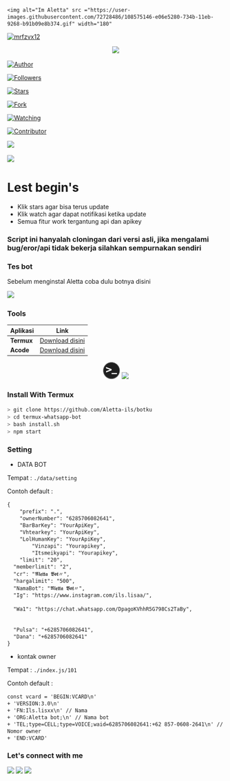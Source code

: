 
<P align="center">

    <img alt="Im Aletta" src ="https://user-images.githubusercontent.com/72728486/108575146-e06e5280-734b-11eb-9268-b91b09e8b374.gif" width="180"

</P>

<p align="center">

<a href="https://github.com/Aletta-ils"><img title="mrfzvx12" src="https://img.shields.io/badge/github-Mrfzvx12-orange.svg?style=social&logo=github"></a>

</p>

<p align="center">

<img src="https://gpvc.arturio.dev/mrfzvx12" />

<a href="https://github.com/mrfzvx12"><img title="Author" src="https://img.shields.io/badge/Termux Whatsapp Bot-V2-orange?style=for-the-badge&logo=github"></a>

<a href="https://github.com/mrfzvx12/followers"><img title="Followers" src="https://img.shields.io/github/followers/mrfzvx12?label=Followers&style=social"></a>

<a href="https://github.com/mrfzvx12/im-lexa-v2/stargazers/"><img title="Stars" src="https://img.shields.io/github/stars/mrfzvx12/termux-whatsapp-bot?&style=social"></a>

<a href="https://github.com/mrfzvx12/im-lexa-v2/network/members"><img title="Fork" src="https://img.shields.io/github/forks/mrfzvx12/termux-whatsapp-bot?style=social"></a>

<a href="https://github.com/mrfzvx12/im-lexa-v2/watchers"><img title="Watching" src="https://img.shields.io/github/watchers/mrfzvx12/termux-whatsapp-bot?label=Watching&style=social"></a>

<a href="https://github.com/mrfzvx12/im-lexa-v2/watchers"><img title="Contributor" src="https://img.shields.io/github/contributors/mrfzvx12/termux-whatsapp-bot?logo=github&style=social"></a>

</p>

<p align="center">

<a href="https://github.com/mrfzvx12/im-lexa-v2"><img src="https://img.shields.io/github/repo-size/mrfzvx12/im-lexa-v2?label=Repo%20size&style=plastic"></a>

<a href="https://github.com/mrfzvx12/im-lexa-v2"><img src="https://img.shields.io/github/search/mrfzvx12/mrfzvx12/whatsapp?label=Search&style=plastic"></a>

</p>












# Lest begin's
* Klik stars agar bisa terus update
* Klik watch agar dapat notifikasi ketika update
* Semua fitur work tergantung api dan apikey

### Script ini hanyalah cloningan dari versi asli, jika mengalami bug/eror/api tidak bekerja silahkan sempurnakan sendiri

### Tes bot
Sebelum menginstal Aletta coba dulu botnya disini
<p>
<a href="https://chat.whatsapp.com/DpagoKVhhR5G798Cs2TaBy" target="blank"><img src="https://img.shields.io/badge/Grup Whatsapp 1-30302f?style=flat&logo=whatsapp" /></a>



</p>
	



### Tools
| Aplikasi | Link |
|--------|--------|
| **Termux** | [Download disini](https://play.google.com/store/apps/details?id=com.termux) |
| **Acode** | [Download disini](https://play.google.com/store/apps/details?id=com.foxdebug.acodefree) |
<p align="center">
  <div align="center">
 <code><img height="40" src="https://raw.githubusercontent.com/github/explore/80688e429a7d4ef2fca1e82350fe8e3517d3494d/topics/terminal/terminal.png"></code>
 <code><img height="40" src="https://user-images.githubusercontent.com/72728486/108440991-c9196180-7286-11eb-910e-d95691565ec8.png"></code>

  </div>
  </p>


### Install With Termux

```bash
> git clone https://github.com/Aletta-ils/botku
> cd termux-whatsapp-bot
> bash install.sh
> npm start
```

### Setting
* DATA BOT

Tempat : ```./data/setting```

Contoh default :
```
{
	"prefix": ".",
	"ownerNumber": "6285706082641",
	"BarBarKey": "YourApiKey",
	"Vhtearkey": "YourApiKey",
	"LolHumanKey": "YourApiKey",
        "Vinzapi": "Yourapikey",
        "Itsmeikyapi": "Yourapikey",
	"limit": "20",
  "memberlimit": "2",
  "cr": "𝕬𝖑𝖊𝖙𝖙𝖆 𝕭𝖔𝖙〃",
  "hargalimit": "500",
  "NamaBot": "𝕬𝖑𝖊𝖙𝖙𝖆 𝕭𝖔𝖙〃",
  "Ig": "https://www.instagram.com/ils.lisaa/",

  "Wa1": "https://chat.whatsapp.com/DpagoKVhhR5G798Cs2TaBy",
  
  
  "Pulsa": "+6285706082641",
  "Dana": "+6285706082641"
}
```

* kontak owner

Tempat : ```./index.js/101```

Contoh default :

```
const vcard = 'BEGIN:VCARD\n'
+ 'VERSION:3.0\n'
+ 'FN:Ils.lisxx\n' // Nama
+ 'ORG:Aletta bot;\n' // Nama bot
+ 'TEL;type=CELL;type=VOICE;waid=6285706082641:+62 857-0608-2641\n' // Nomor owner
+ 'END:VCARD' 
```

### Let's connect with me
<p>
<a href="http://wa.me/6285706082641/" target="blank"><img src="https://img.shields.io/badge/Whatsapp-30302f?style=flat&logo=whatsapp" /></a>
<a href="http://www.instagram.com/ils.lisaa/" target="blank"><img src="https://img.shields.io/badge/Instagram-30302f?style=flat&logo=instagram" /></a>
<a href="https://www.facebook.com/profile.php?id=100027617381565" target="blank"><img src="https://img.shields.io/badge/Facebook-30302f?style=flat&logo=facebook" /></a>
</p>
